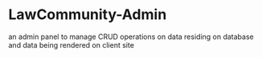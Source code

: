 # LawCommunity-Admin
an admin panel to manage CRUD operations on data residing on database and data being rendered on client site
